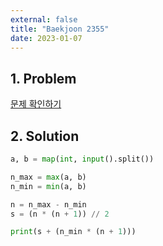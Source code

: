 ```yaml
---
external: false
title: "Baekjoon 2355"
date: 2023-01-07
---
```


## 1. Problem

[문제 확인하기](https://www.acmicpc.net/problem/2355)

## 2. Solution

```python
a, b = map(int, input().split())

n_max = max(a, b)
n_min = min(a, b)

n = n_max - n_min
s = (n * (n + 1)) // 2

print(s + (n_min * (n + 1)))
```
